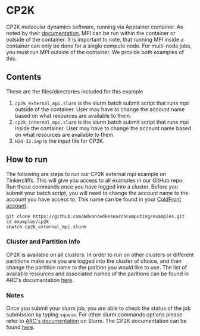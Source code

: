 # CP2K
CP2K molecular dynamics software, running via Apptainer container. As noted by their [documentation](https://github.com/cp2k/cp2k-containers), MPI can be run within the container or outside of the container.
It is important to note, that running MPI inside a container can only be done for a single compute node. For multi-node jobs, you must run MPI outside of the container. We provide both examples of this. 

## Contents
These are the files/directories included for this example
1. `cp2k_external_mpi.slurm` is the slurm batch submit script that runs mpi outside of the container. User may have to change the account name based on what resources are available to them. 
2. `cp2k_internal_mpi.slurm` is the slurm batch submit script that runs mpi inside the container. User may have to change the account name based on what resources are available to them. 
3. `H2O-32.inp` is the input file for CP2K.

## How to run
The following are steps to run our CP2K external mpi example on Tinkercliffs. This will give you access to all examples in our GitHub repo. Run these commands once you have logged into a cluster. 
Before you submit your batch script, you will need to change the account name to the account you have access to. This name can be found in your [ColdFront account](https://coldfront.arc.vt.edu/).
``` 
git clone https://github.com/AdvancedResearchComputing/examples.git
cd examples/cp2k
sbatch cp2k_external_mpi.slurm 
```

### Cluster and Partition Info
CP2K is available on all clusters. 
In order to run on other clusters or different partitions make sure you are logged into the cluster of choice, and then change the partition name to the parition you would like to use.
The list of available resources and associated names of the paritions can be found in ARC's documentation [here](https://www.docs.arc.vt.edu/resources/compute.html). 

### Notes
Once you submit your slurm job, you are able to check the status of the job submission by typing `squeue`. 
For other slurm commands options please refer to [ARC's documentation](https://www.docs.arc.vt.edu/usage/more-slurm.html#more-slurm) on Slurm.
The CP2K documentation can be found [here](https://www.cp2k.org/).

